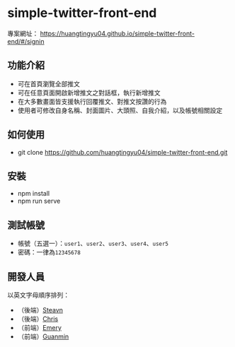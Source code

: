 # simple-twitter-front-end
專案網址： https://huangtingyu04.github.io/simple-twitter-front-end/#/signin

## 功能介紹
- 可在首頁瀏覽全部推文
- 可在任意頁面開啟新增推文之對話框，執行新增推文
- 在大多數畫面皆支援執行回覆推文、對推文按讚的行為
- 使用者可修改自身名稱、封面圖片、大頭照、自我介紹，以及帳號相關設定

## 如何使用
- git clone https://github.com/huangtingyu04/simple-twitter-front-end.git

## 安裝
- npm install
- npm run serve

## 測試帳號
- 帳號（五選一）：`user1`、`user2`、`user3`、`user4`、`user5`
- 密碼：一律為`12345678`

## 開發人員
以英文字母順序排列：
- （後端）[Steavn](https://github.com/Steavn-Chen)
- （後端）[Chris](https://github.com/cschang07)
- （前端）[Emery](https://github.com/huangtingyu04)
- （前端）[Guanmin](https://github.com/mingmoth)

